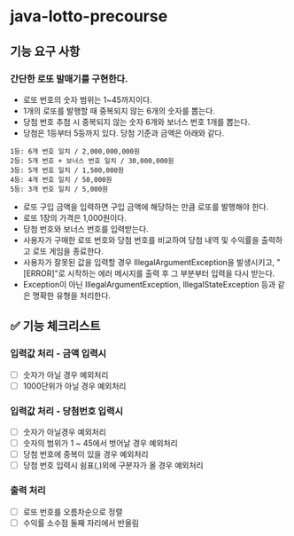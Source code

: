 # java-lotto-precourse

## 기능 요구 사항
### 간단한 로또 발매기를 구현한다.

- 로또 번호의 숫자 범위는 1~45까지이다.
- 1개의 로또를 발행할 때 중복되지 않는 6개의 숫자를 뽑는다.
- 당첨 번호 추첨 시 중복되지 않는 숫자 6개와 보너스 번호 1개를 뽑는다.
- 당첨은 1등부터 5등까지 있다. 당첨 기준과 금액은 아래와 같다.
```
1등: 6개 번호 일치 / 2,000,000,000원
2등: 5개 번호 + 보너스 번호 일치 / 30,000,000원
3등: 5개 번호 일치 / 1,500,000원
4등: 4개 번호 일치 / 50,000원
5등: 3개 번호 일치 / 5,000원
```
- 로또 구입 금액을 입력하면 구입 금액에 해당하는 만큼 로또를 발행해야 한다.
- 로또 1장의 가격은 1,000원이다.
- 당첨 번호와 보너스 번호를 입력받는다.
- 사용자가 구매한 로또 번호와 당첨 번호를 비교하여 당첨 내역 및 수익률을 출력하고 로또 게임을 종료한다.
- 사용자가 잘못된 값을 입력할 경우 IllegalArgumentException을 발생시키고, "[ERROR]"로 시작하는 에러 메시지를 출력 후 그 부분부터 입력을 다시 받는다.
- Exception이 아닌 IllegalArgumentException, IllegalStateException 등과 같은 명확한 유형을 처리한다.

## ✅ 기능 체크리스트

### 입력값 처리 - 금액 입력시

- [ ] 숫자가 아닐 경우 예외처리
- [ ] 1000단위가 아닐 경우 예외처리

### 입력값 처리 - 당첨번호 입력시

- [ ] 숫자가 아닐경우 예외처리
- [ ] 숫자의 범위가 1 ~ 45에서 벗어날 경우 예외처리
- [ ] 당첨 번호에 중복이 있을 경우 예외처리
- [ ] 당첨 번호 입력시 쉼표(,)외에 구분자가 올 경우 예외처리

### 출력 처리
- [ ] 로또 번호를 오름차순으로 정렬
- [ ] 수익률 소수점 둘째 자리에서 반올림
